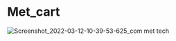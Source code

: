 # Met_cart
![Screenshot_2022-03-12-10-39-53-625_com met tech](https://user-images.githubusercontent.com/38399184/158005462-efdcd96b-e6ca-44c8-be28-1f0f29bb8a09.png)


